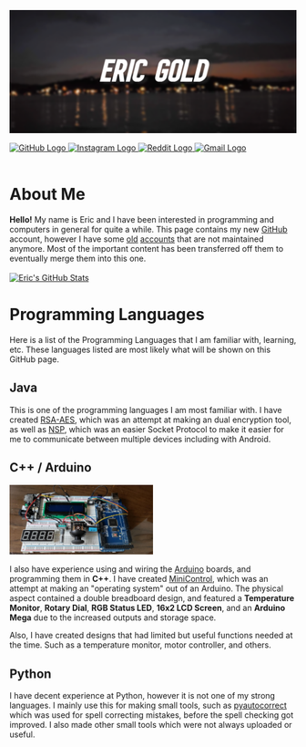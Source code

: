 <img src="readme banner.png" width=auto height=auto alt="Banner Reading Eric Gold"><br>

<link rel="stylesheet" href="styles.css">

<div id="badges">
    <a href="https://github.com/ericg2">
        <img src="https://img.shields.io/badge/GitHub-gray?logo=github&logoColor=white&style=for-the-badge" alt="GitHub Logo"/>
    </a>
    <a href="https://instagram.com/eric.gold1">
        <img src="https://img.shields.io/badge/Instagram-gray?logo=instagram&logoColor=white&style=for-the-badge" alt="Instagram Logo"/>
    </a>
    <a href="https://reddit.com/u/houseofkraft">
        <img src="https://img.shields.io/badge/Reddit-gray?logo=reddit&logoColor=white&style=for-the-badge" alt="Reddit Logo"/>
    </a>
    <a href="mailto:littlelettere@gmail.com">
        <img src="https://img.shields.io/badge/Gmail-gray?logo=gmail&logoColor=white&style=for-the-badge" alt="Gmail Logo"/>
    </a>
</div><br>

# About Me

**Hello!** My name is Eric and I have been interested in programming and computers in general for quite a while. This page contains my new [GitHub](https://github.com/ericg2) account, however I have some [old](https://github.com/houseofkraft) [accounts](https://github.com/CoolMan119) that are not maintained anymore. Most of the important content has been transferred off them to eventually merge them into this one.
<br><br>
[![Eric's GitHub Stats](https://github-readme-stats.vercel.app/api?username=ericg2&show_icons=true&theme=dracula)](https://github.com/anuraghazra/github-readme-stats)

# Programming Languages
Here is a list of the Programming Languages that I am familiar with, learning, etc. These languages listed are most likely what will be shown on this GitHub page.

## **Java**
This is one of the programming languages I am most familiar with. I have created [RSA-AES](https://github.com/ericg2/RSA-AES), which was an attempt at making an dual encryption tool, as well as [NSP](https://github.com/ericg2/nsp), which was an easier Socket Protocol to make it easier for me to communicate between multiple devices including with Android.

## **C++ / Arduino**

<a href="https://github.com/ericg2/ericg2/minicontrol device.jpg"><img src="minicontrol device.jpg" width=50% height=auto alt="MiniControl Device"/></a><br>

I also have experience using and wiring the [Arduino](https://arduino.cc/) boards, and programming them in **C++**. I have created [MiniControl](https://github.com/ericg2/MiniControl), which was an attempt at making an "operating system" out of an Arduino. The physical aspect contained a double breadboard design, and featured a **Temperature Monitor**, **Rotary Dial**, **RGB Status LED**, **16x2 LCD Screen**, and an **Arduino Mega** due to the increased outputs and storage space.

Also, I have created designs that had limited but useful functions needed at the time. Such as a temperature monitor, motor controller, and others.

## **Python**
I have decent experience at Python, however it is not one of my strong languages. I mainly use this for making small tools, such as [pyautocorrect](https://github.com/houseofkraft/pyspellcorrect) which was used for spell correcting mistakes, before the spell checking got improved. I also made other small tools which were not always uploaded or useful.

 